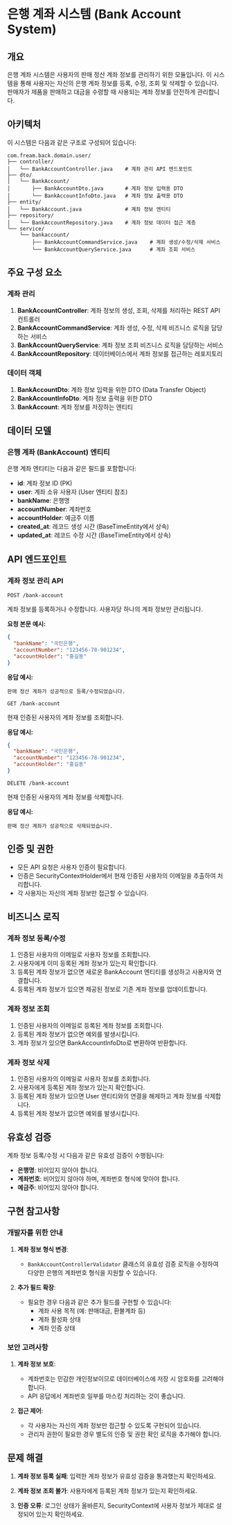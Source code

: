 # 은행 계좌 시스템 (Bank Account System)

## 개요

은행 계좌 시스템은 사용자의 판매 정산 계좌 정보를 관리하기 위한 모듈입니다. 이 시스템을 통해 사용자는 자신의 은행 계좌 정보를 등록, 수정, 조회 및 삭제할 수 있습니다. 판매자가 제품을 판매하고 대금을 수령할 때 사용되는 계좌 정보를 안전하게 관리합니다.

## 아키텍처

이 시스템은 다음과 같은 구조로 구성되어 있습니다:

```
com.fream.back.domain.user/
├── controller/
│   └── BankAccountController.java    # 계좌 관리 API 엔드포인트
├── dto/
│   └── BankAccount/
│       ├── BankAccountDto.java       # 계좌 정보 입력용 DTO
│       └── BankAccountInfoDto.java   # 계좌 정보 출력용 DTO
├── entity/
│   └── BankAccount.java              # 계좌 정보 엔티티
├── repository/
│   └── BankAccountRepository.java    # 계좌 정보 데이터 접근 계층
└── service/
    └── bankaccount/
        ├── BankAccountCommandService.java    # 계좌 생성/수정/삭제 서비스
        └── BankAccountQueryService.java      # 계좌 조회 서비스
```

## 주요 구성 요소

### 계좌 관리

1. **BankAccountController**: 계좌 정보의 생성, 조회, 삭제를 처리하는 REST API 컨트롤러
2. **BankAccountCommandService**: 계좌 생성, 수정, 삭제 비즈니스 로직을 담당하는 서비스
3. **BankAccountQueryService**: 계좌 정보 조회 비즈니스 로직을 담당하는 서비스
4. **BankAccountRepository**: 데이터베이스에서 계좌 정보를 접근하는 레포지토리

### 데이터 객체

1. **BankAccountDto**: 계좌 정보 입력을 위한 DTO (Data Transfer Object)
2. **BankAccountInfoDto**: 계좌 정보 출력을 위한 DTO
3. **BankAccount**: 계좌 정보를 저장하는 엔티티

## 데이터 모델

### 은행 계좌 (BankAccount) 엔티티

은행 계좌 엔티티는 다음과 같은 필드를 포함합니다:

- **id**: 계좌 정보 ID (PK)
- **user**: 계좌 소유 사용자 (User 엔티티 참조)
- **bankName**: 은행명
- **accountNumber**: 계좌번호
- **accountHolder**: 예금주 이름
- **created_at**: 레코드 생성 시간 (BaseTimeEntity에서 상속)
- **updated_at**: 레코드 수정 시간 (BaseTimeEntity에서 상속)

## API 엔드포인트

### 계좌 정보 관리 API

```
POST /bank-account
```
계좌 정보를 등록하거나 수정합니다. 사용자당 하나의 계좌 정보만 관리됩니다.

**요청 본문 예시:**
```json
{
  "bankName": "국민은행",
  "accountNumber": "123456-78-901234",
  "accountHolder": "홍길동"
}
```

**응답 예시:**
```
판매 정산 계좌가 성공적으로 등록/수정되었습니다.
```

```
GET /bank-account
```
현재 인증된 사용자의 계좌 정보를 조회합니다.

**응답 예시:**
```json
{
  "bankName": "국민은행",
  "accountNumber": "123456-78-901234",
  "accountHolder": "홍길동"
}
```

```
DELETE /bank-account
```
현재 인증된 사용자의 계좌 정보를 삭제합니다.

**응답 예시:**
```
판매 정산 계좌가 성공적으로 삭제되었습니다.
```

## 인증 및 권한

- 모든 API 요청은 사용자 인증이 필요합니다.
- 인증은 SecurityContextHolder에서 현재 인증된 사용자의 이메일을 추출하여 처리합니다.
- 각 사용자는 자신의 계좌 정보만 접근할 수 있습니다.

## 비즈니스 로직

### 계좌 정보 등록/수정

1. 인증된 사용자의 이메일로 사용자 정보를 조회합니다.
2. 사용자에게 이미 등록된 계좌 정보가 있는지 확인합니다.
3. 등록된 계좌 정보가 없으면 새로운 BankAccount 엔티티를 생성하고 사용자와 연결합니다.
4. 등록된 계좌 정보가 있으면 제공된 정보로 기존 계좌 정보를 업데이트합니다.

### 계좌 정보 조회

1. 인증된 사용자의 이메일로 등록된 계좌 정보를 조회합니다.
2. 등록된 계좌 정보가 없으면 예외를 발생시킵니다.
3. 계좌 정보가 있으면 BankAccountInfoDto로 변환하여 반환합니다.

### 계좌 정보 삭제

1. 인증된 사용자의 이메일로 사용자 정보를 조회합니다.
2. 사용자에게 등록된 계좌 정보가 있는지 확인합니다.
3. 등록된 계좌 정보가 있으면 User 엔티티와의 연결을 해제하고 계좌 정보를 삭제합니다.
4. 등록된 계좌 정보가 없으면 예외를 발생시킵니다.

## 유효성 검증

계좌 정보 등록/수정 시 다음과 같은 유효성 검증이 수행됩니다:

- **은행명**: 비어있지 않아야 합니다.
- **계좌번호**: 비어있지 않아야 하며, 계좌번호 형식에 맞아야 합니다.
- **예금주**: 비어있지 않아야 합니다.

## 구현 참고사항

### 개발자를 위한 안내

1. **계좌 정보 형식 변경**:
    - `BankAccountControllerValidator` 클래스의 유효성 검증 로직을 수정하여 다양한 은행의 계좌번호 형식을 지원할 수 있습니다.

2. **추가 필드 확장**:
    - 필요한 경우 다음과 같은 추가 필드를 구현할 수 있습니다:
        - 계좌 사용 목적 (예: 판매대금, 환불계좌 등)
        - 계좌 활성화 상태
        - 계좌 인증 상태

### 보안 고려사항

1. **계좌 정보 보호**:
    - 계좌번호는 민감한 개인정보이므로 데이터베이스에 저장 시 암호화를 고려해야 합니다.
    - API 응답에서 계좌번호 일부를 마스킹 처리하는 것이 좋습니다.

2. **접근 제어**:
    - 각 사용자는 자신의 계좌 정보만 접근할 수 있도록 구현되어 있습니다.
    - 관리자 권한이 필요한 경우 별도의 인증 및 권한 확인 로직을 추가해야 합니다.

## 문제 해결

1. **계좌 정보 등록 실패**: 입력한 계좌 정보가 유효성 검증을 통과했는지 확인하세요.

2. **계좌 정보 조회 불가**: 사용자에게 등록된 계좌 정보가 있는지 확인하세요.

3. **인증 오류**: 로그인 상태가 올바른지, SecurityContext에 사용자 정보가 제대로 설정되어 있는지 확인하세요.